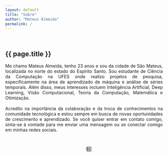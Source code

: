 ```yaml
---
layout: default
title: "Sobre"
author: "Mateus Almeida"
permalink: /
---
```


<style>
  @import url('https://cdnjs.cloudflare.com/ajax/libs/font-awesome/6.2.1/css/all.min.css')
</style>

<div class="tags-header">
  <div>&nbsp;</div>
  <h2 class="tags-header-title">{{ page.title }}&nbsp;</h2>
  <div class="tags-header-line"></div>
</div>

<p align="justify">
Me chamo Mateus Almeida, tenho 23 anos e sou da cidade de São Mateus, localizada no norte do estado do Espírito Santo. Sou estudante de Ciência da Computação na UFES onde realizo projetos de pesquisa, especificamente na área de aprendizado de máquina e análise de séries temporais. Além disso, meus interesses incluem Inteligência Artificial, Deep Learning, Visão Computacional, Teoria da Computação, Matemática e Otimização.
<br>
<br>
Acredito na importância da colaboração e da troca de conhecimentos na comunidade tecnológica e estou sempre em busca de novas oportunidades de crescimento e aprendizado. Se você quiser entrar em contato comigo, sinta-se à vontade para me enviar uma mensagem ou se conectar comigo em minhas redes sociais. 
</p>

&nbsp;

<center>
<a toggle="tooltip" data-placement="top" title="Github" href="https://github.com/imsouza" target="_blank" style="color: #353535;" alt="github"><i class="fa-brands fa-github"></i></a>&nbsp;&nbsp;&nbsp;&nbsp;<a toggle="tooltip" data-placement="top" title="Linkedin" href="https://www.linkedin.com/in/mateus-almeida-de-souza/" target="_blank" style="color: #353535;" alt="linkedin"><i class="fa-brands fa-linkedin"></i></a>&nbsp;&nbsp;&nbsp;&nbsp;<a toggle="tooltip" data-placement="top" title="E-mail" href="mailto:mateusalmeida0715@gmail.com" target="_blank" style="color: #353535;" alt="email"><i class="fa-solid fa-envelope"></i></a>&nbsp;&nbsp;&nbsp;&nbsp;<a toggle="tooltip" data-placement="top" title="Notas de Aula" href="https://handsome-cherry-6eb.notion.site/8ab051ffa4284ca99d753dca1cc6b979?v=9503c1ce2aa04344bf4f0ee34ff781a6" target="_blank" style="color: #353535;" alt="notes"><svg xmlns="http://www.w3.org/2000/svg" width="16" height="16" viewBox="0 0 24 24"><path fill="currentColor" d="M4.459 4.208c.746.606 1.026.56 2.428.466l13.215-.793c.28 0 .047-.28-.046-.326L17.86 1.968c-.42-.326-.981-.7-2.055-.607L3.01 2.295c-.466.046-.56.28-.374.466zm.793 3.08v13.904c0 .747.373 1.027 1.214.98l14.523-.84c.841-.046.935-.56.935-1.167V6.354c0-.606-.233-.933-.748-.887l-15.177.887c-.56.047-.747.327-.747.933zm14.337.745c.093.42 0 .84-.42.888l-.7.14v10.264c-.608.327-1.168.514-1.635.514c-.748 0-.935-.234-1.495-.933l-4.577-7.186v6.952L12.21 19s0 .84-1.168.84l-3.222.186c-.093-.186 0-.653.327-.746l.84-.233V9.854L7.822 9.76c-.094-.42.14-1.026.793-1.073l3.456-.233l4.764 7.279v-6.44l-1.215-.139c-.093-.514.28-.887.747-.933zM1.936 1.035l13.31-.98c1.634-.14 2.055-.047 3.082.7l4.249 2.986c.7.513.934.653.934 1.213v16.378c0 1.026-.373 1.634-1.68 1.726l-15.458.934c-.98.047-1.448-.093-1.962-.747l-3.129-4.06c-.56-.747-.793-1.306-.793-1.96V2.667c0-.839.374-1.54 1.447-1.632z"/></svg></a>&nbsp;&nbsp;&nbsp;&nbsp;<a toggle="tooltip" data-placement="top" title="RSS" href="https://imsouza.github.io/feed.xml" target="_blank" style="color: #353535;" alt="rss"><i class="fa-solid fa-square-rss"></i></a>
</center>

<br>
